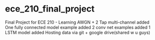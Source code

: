 # ece_210_final_project
Final Project for ECE 210 - Learning 
AWGN + 2 Tap multi-channel added 
One fully connected model example added 
2 conv net examples added 
1 LSTM model added 
Hosting data via git + google drive(shared w u guys)
